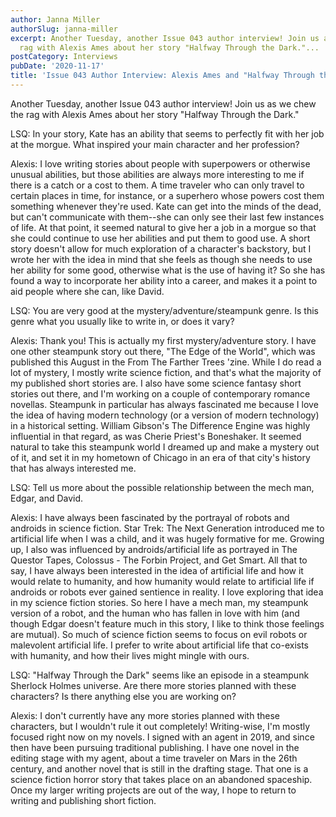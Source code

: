 ```yaml
---
author: Janna Miller
authorSlug: janna-miller
excerpt: Another Tuesday, another Issue 043 author interview! Join us as we chew the
  rag with Alexis Ames about her story "Halfway Through the Dark."...
postCategory: Interviews
pubDate: '2020-11-17'
title: 'Issue 043 Author Interview: Alexis Ames and "Halfway Through the Dark"'
---
```

Another Tuesday, another Issue 043 author interview! Join us as we chew the rag with Alexis Ames about her story "Halfway Through the Dark."

LSQ: In your story, Kate has an ability that seems to perfectly fit with her job at the morgue. What inspired your main character and her profession?

Alexis: I love writing stories about people with superpowers or otherwise unusual abilities, but those abilities are always more interesting to me if there is a catch or a cost to them. A time traveler who can only travel to certain places in time, for instance, or a superhero whose powers cost them something whenever they're used. Kate can get into the minds of the dead, but can't communicate with them--she can only see their last few instances of life. At that point, it seemed natural to give her a job in a morgue so that she could continue to use her abilities and put them to good use. A short story doesn't allow for much exploration of a character's backstory, but I wrote her with the idea in mind that she feels as though she needs to use her ability for some good, otherwise what is the use of having it? So she has found a way to incorporate her ability into a career, and makes it a point to aid people where she can, like David.

LSQ: You are very good at the mystery/adventure/steampunk genre. Is this genre what you usually like to write in, or does it vary?

Alexis: Thank you! This is actually my first mystery/adventure story. I have one other steampunk story out there, "The Edge of the World", which was published this August in the From The Farther Trees 'zine. While I do read a lot of mystery, I mostly write science fiction, and that's what the majority of my published short stories are. I also have some science fantasy short stories out there, and I'm working on a couple of contemporary romance novellas. Steampunk in particular has always fascinated me because I love the idea of having modern technology (or a version of modern technology) in a historical setting. William Gibson's The Difference Engine was highly influential in that regard, as was Cherie Priest's Boneshaker. It seemed natural to take this steampunk world I dreamed up and make a mystery out of it, and set it in my hometown of Chicago in an era of that city's history that has always interested me.

LSQ: Tell us more about the possible relationship between the mech man, Edgar, and David.

Alexis: I have always been fascinated by the portrayal of robots and androids in science fiction. Star Trek: The Next Generation introduced me to artificial life when I was a child, and it was hugely formative for me. Growing up, I also was influenced by androids/artificial life as portrayed in The Questor Tapes, Colossus - The Forbin Project, and Get Smart. All that to say, I have always been interested in the idea of artificial life and how it would relate to humanity, and how humanity would relate to artificial life if androids or robots ever gained sentience in reality. I love exploring that idea in my science fiction stories. So here I have a mech man, my steampunk version of a robot, and the human who has fallen in love with him (and though Edgar doesn't feature much in this story, I like to think those feelings are mutual). So much of science fiction seems to focus on evil robots or malevolent artificial life. I prefer to write about artificial life that co-exists with humanity, and how their lives might mingle with ours.

LSQ: "Halfway Through the Dark" seems like an episode in a steampunk Sherlock Holmes universe. Are there more stories planned with these characters? Is there anything else you are working on?

Alexis: I don't currently have any more stories planned with these characters, but I wouldn't rule it out completely! Writing-wise, I'm mostly focused right now on my novels. I signed with an agent in 2019, and since then have been pursuing traditional publishing. I have one novel in the editing stage with my agent, about a time traveler on Mars in the 26th century, and another novel that is still in the drafting stage. That one is a science fiction horror story that takes place on an abandoned spaceship. Once my larger writing projects are out of the way, I hope to return to writing and publishing short fiction.